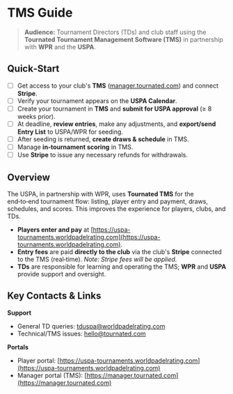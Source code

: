 # TMS Guide

> **Audience:** Tournament Directors (TDs) and club staff using the **Tournated Tournament Management Software (TMS)** in partnership with **WPR** and the **USPA**.

## Quick‑Start

* [ ] Get access to your club's **TMS** ([manager.tournated.com](https://manager.tournated.com)) and connect **Stripe**.
* [ ] Verify your tournament appears on the **USPA Calendar**.
* [ ] Create your tournament in **TMS** and **submit for USPA approval** (≥ 8 weeks prior).
* [ ] At deadline, **review entries**, make any adjustments, and **export/send Entry List** to USPA/WPR for seeding.
* [ ] After seeding is returned, **create draws & schedule** in TMS.
* [ ] Manage **in‑tournament scoring** in TMS.
* [ ] Use **Stripe** to issue any necessary refunds for withdrawals.

## Overview

The USPA, in partnership with WPR, uses **Tournated TMS** for the end‑to‑end tournament flow: listing, player entry and payment, draws, schedules, and scores. This improves the experience for players, clubs, and TDs.

* **Players enter and pay** at [https://uspa-tournaments.worldpadelrating.com](https://uspa-tournaments.worldpadelrating.com).
* **Entry fees** are paid **directly to the club** via the club's **Stripe** connected to the TMS (real‑time). _Note: Stripe fees will be applied._
* **TDs** are responsible for learning and operating the TMS; **WPR** and **USPA** provide support and oversight.

## Key Contacts & Links

**Support**

* General TD queries: [tduspa@worldpadelrating.com](mailto:tduspa@worldpadelrating.com)
* Technical/TMS issues: [hello@tournated.com](mailto:hello@tournated.com)

**Portals**

* Player portal: [https://uspa-tournaments.worldpadelrating.com](https://uspa-tournaments.worldpadelrating.com)
* Manager portal (TMS): [https://manager.tournated.com](https://manager.tournated.com)
